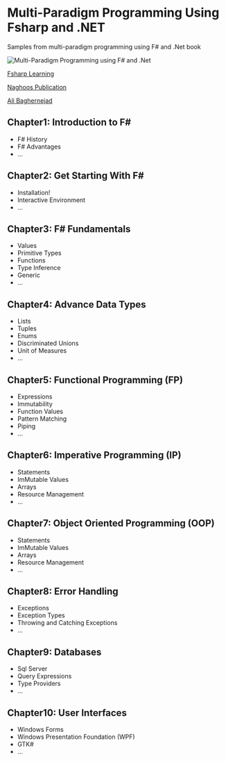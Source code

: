 # Multi-Paradigm Programming Using Fsharp and .NET
Samples from multi-paradigm programming using F# and .Net book  

![Multi-Paradigm Programming using F# and .Net](http://baghernejad.ir/wp-content/uploads/2015/08/Fsharp-Book-218x300.jpg)  

[Fsharp Learning](http://fsharp.org/about/learning.html)

[Naghoos Publication](http://baghernejad.ir/blog/%DA%A9%D8%AA%D8%A7%D8%A8-%D8%A8%D8%B1%D9%86%D8%A7%D9%85%D9%87-%D9%86%D9%88%DB%8C%D8%B3%DB%8C-%D8%A8%D9%87-%D8%B2%D8%A8%D8%A7%D9%86-f-net/)

[Ali Baghernejad](http://www.baghernejad.ir)

## Chapter1: Introduction to F# 
- F# History 
- F# Advantages
- ...

## Chapter2: Get Starting With F#  
- Installation!
- Interactive Environment
- ...

## Chapter3: F# Fundamentals  
- Values
- Primitive Types
- Functions
- Type Inference
- Generic
- ...

## Chapter4: Advance Data Types
- Lists
- Tuples
- Enums
- Discriminated Unions
- Unit of Measures
- ...

## Chapter5: Functional Programming (FP)
- Expressions
- Immutability
- Function Values
- Pattern  Matching
- Piping
- ...

## Chapter6: Imperative Programming (IP)
- Statements
- ImMutable Values
- Arrays
- Resource Management
- ...

## Chapter7: Object Oriented Programming (OOP)
- Statements
- ImMutable Values
- Arrays
- Resource Management
- ...

## Chapter8: Error Handling
- Exceptions
- Exception Types
- Throwing and Catching Exceptions
- ...

## Chapter9: Databases
- Sql Server
- Query Expressions
- Type Providers
- ...

## Chapter10: User Interfaces
- Windows Forms
- Windows Presentation Foundation (WPF)
- GTK#
- ...
